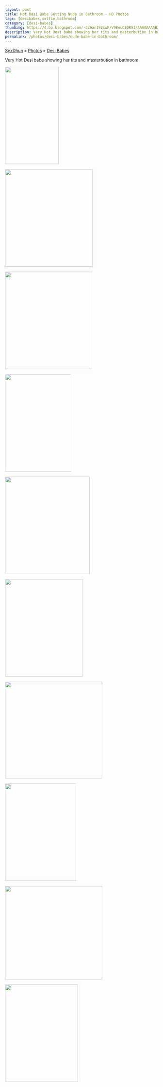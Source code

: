 ```yaml
---
layout: post
title: Hot Desi Babe Getting Nude in Bathroom - HD Photos
tags: [desibabes,selfie,bathroom]
category: [desi-babes]
thumbimg: https://4.bp.blogspot.com/-5Z6an192xwM/V9BeuCSDRSI/AAAAAAAABZo/RNNX1n5LqAYw-xmKYW5cG4P5RK4xYeEIwCLcB/s200/hot%2Bdesi%2Bbabe%2Bgetting%2Bnude%2Bin%2Bbathroom%2B%25283%2529.jpg
description: Very Hot Desi babe showing her tits and masterbution in bathroom.
permalink: /photos/desi-babes/nude-babe-in-bathroom/
---
```

<div class="breadcrumb">
<span itemscope='itemscope' itemtype='http://data-vocabulary.org/Breadcrumb'><a href="/" itemprop="url"><span title="SexDhun" itemprop='title'>SexDhun</span></a></span>
<span itemscope='itemscope' itemtype='http://data-vocabulary.org/Breadcrumb'>&#187; <a href="/photos/" itemprop="url"><span title="Photos" itemprop='title'>Photos</span></a></span>
<span itemscope='itemscope' itemtype='http://data-vocabulary.org/Breadcrumb'>&#187; <a href="/photos/desi-babes/" itemprop="url"><span title="Desi Babes" itemprop='title'>Desi Babes</span></a></span>
</div>

<p>Very Hot Desi babe showing her tits and masterbution in bathroom.</p>

<a href="https://2.bp.blogspot.com/-bajpZmGc_5E/V9Bes-IpTHI/AAAAAAAABZU/-v12pq6_IqoMO5M7KRv8qPEwQRJOL05_ACLcB/s1600/hot%2Bdesi%2Bbabe%2Bgetting%2Bnude%2Bin%2Bbathroom%2B%25281%2529.jpg"><img height="320" src="https://2.bp.blogspot.com/-bajpZmGc_5E/V9Bes-IpTHI/AAAAAAAABZU/-v12pq6_IqoMO5M7KRv8qPEwQRJOL05_ACLcB/s320/hot%2Bdesi%2Bbabe%2Bgetting%2Bnude%2Bin%2Bbathroom%2B%25281%2529.jpg" width="177" /></a><br/><br/>
<a href="https://4.bp.blogspot.com/-mTEjB3Ei26I/V9Bes8j-XpI/AAAAAAAABZQ/ysfk7S9KGhAYS2Q7wBzOaARtQEs2h9cEwCLcB/s1600/hot%2Bdesi%2Bbabe%2Bgetting%2Bnude%2Bin%2Bbathroom%2B%25282%2529.jpg"><img height="320" src="https://4.bp.blogspot.com/-mTEjB3Ei26I/V9Bes8j-XpI/AAAAAAAABZQ/ysfk7S9KGhAYS2Q7wBzOaARtQEs2h9cEwCLcB/s320/hot%2Bdesi%2Bbabe%2Bgetting%2Bnude%2Bin%2Bbathroom%2B%25282%2529.jpg" width="288" /></a><br/><br/>
<a href="https://4.bp.blogspot.com/-5Z6an192xwM/V9BeuCSDRSI/AAAAAAAABZo/RNNX1n5LqAYw-xmKYW5cG4P5RK4xYeEIwCLcB/s1600/hot%2Bdesi%2Bbabe%2Bgetting%2Bnude%2Bin%2Bbathroom%2B%25283%2529.jpg"><img height="320" src="https://4.bp.blogspot.com/-5Z6an192xwM/V9BeuCSDRSI/AAAAAAAABZo/RNNX1n5LqAYw-xmKYW5cG4P5RK4xYeEIwCLcB/s320/hot%2Bdesi%2Bbabe%2Bgetting%2Bnude%2Bin%2Bbathroom%2B%25283%2529.jpg" width="287" /></a><br/><br/>
<a href="https://1.bp.blogspot.com/-M2xcFXobtSI/V9Bet5o7PoI/AAAAAAAABZc/wYd8Jxd-vUgC3tdutRZlw3HiezvFZ8xmACLcB/s1600/hot%2Bdesi%2Bbabe%2Bgetting%2Bnude%2Bin%2Bbathroom%2B%25284%2529.jpg"><img height="320" src="https://1.bp.blogspot.com/-M2xcFXobtSI/V9Bet5o7PoI/AAAAAAAABZc/wYd8Jxd-vUgC3tdutRZlw3HiezvFZ8xmACLcB/s320/hot%2Bdesi%2Bbabe%2Bgetting%2Bnude%2Bin%2Bbathroom%2B%25284%2529.jpg" width="218" /></a><br/><br/>
<a href="https://1.bp.blogspot.com/-a5S8t3GaQJE/V9BeuBrnupI/AAAAAAAABZg/ff4qm44KlUcQIGqvWE68MeyHXUmG8vt8QCLcB/s1600/hot%2Bdesi%2Bbabe%2Bgetting%2Bnude%2Bin%2Bbathroom%2B%25285%2529.jpg"><img height="320" src="https://1.bp.blogspot.com/-a5S8t3GaQJE/V9BeuBrnupI/AAAAAAAABZg/ff4qm44KlUcQIGqvWE68MeyHXUmG8vt8QCLcB/s320/hot%2Bdesi%2Bbabe%2Bgetting%2Bnude%2Bin%2Bbathroom%2B%25285%2529.jpg" width="279" /></a><br/><br/>
<a href="https://3.bp.blogspot.com/-Icf096RgM2Q/V9BeukZlU6I/AAAAAAAABZk/lDBP9yQK2DAI0p1oUQuvGK6hAuWOTNd8gCLcB/s1600/hot%2Bdesi%2Bbabe%2Bgetting%2Bnude%2Bin%2Bbathroom%2B%25286%2529.jpg"><img height="320" src="https://3.bp.blogspot.com/-Icf096RgM2Q/V9BeukZlU6I/AAAAAAAABZk/lDBP9yQK2DAI0p1oUQuvGK6hAuWOTNd8gCLcB/s320/hot%2Bdesi%2Bbabe%2Bgetting%2Bnude%2Bin%2Bbathroom%2B%25286%2529.jpg" width="257" /></a><br/><br/>
<a href="https://4.bp.blogspot.com/-qePBEtuyWcU/V9Beu_HAlUI/AAAAAAAABZs/YkaCyr7Eq_AKythTwFWsKmBhqCZXOC0IwCLcB/s1600/hot%2Bdesi%2Bbabe%2Bgetting%2Bnude%2Bin%2Bbathroom%2B%25287%2529.jpg"><img height="318" src="https://4.bp.blogspot.com/-qePBEtuyWcU/V9Beu_HAlUI/AAAAAAAABZs/YkaCyr7Eq_AKythTwFWsKmBhqCZXOC0IwCLcB/s320/hot%2Bdesi%2Bbabe%2Bgetting%2Bnude%2Bin%2Bbathroom%2B%25287%2529.jpg" width="320" /></a><br/><br/>
<a href="https://2.bp.blogspot.com/-_BY-50b7k34/V9BevC5i0EI/AAAAAAAABZw/vNJChP_9U6EgOQDHZvJt17vD58y-39xgACLcB/s1600/hot%2Bdesi%2Bbabe%2Bgetting%2Bnude%2Bin%2Bbathroom%2B%25288%2529.jpg"><img height="320" src="https://2.bp.blogspot.com/-_BY-50b7k34/V9BevC5i0EI/AAAAAAAABZw/vNJChP_9U6EgOQDHZvJt17vD58y-39xgACLcB/s320/hot%2Bdesi%2Bbabe%2Bgetting%2Bnude%2Bin%2Bbathroom%2B%25288%2529.jpg" width="234" /></a><br/><br/>
<a href="https://1.bp.blogspot.com/-oInkwyDVLro/V9BevVs1biI/AAAAAAAABZ0/Re22A-vBy60taeyUYY9nIuSBXEKAcV7lwCLcB/s1600/hot%2Bdesi%2Bbabe%2Bgetting%2Bnude%2Bin%2Bbathroom%2B%25289%2529.jpg"><img height="307" src="https://1.bp.blogspot.com/-oInkwyDVLro/V9BevVs1biI/AAAAAAAABZ0/Re22A-vBy60taeyUYY9nIuSBXEKAcV7lwCLcB/s320/hot%2Bdesi%2Bbabe%2Bgetting%2Bnude%2Bin%2Bbathroom%2B%25289%2529.jpg" width="320" /></a><br/><br/>
<a href="https://1.bp.blogspot.com/-f5h_8ch0KNE/V9Bes9oQH5I/AAAAAAAABZY/0p0fsvZmgD84mU0rVlFihkyA3eMeLYtkACLcB/s1600/hot%2Bdesi%2Bbabe%2Bgetting%2Bnude%2Bin%2Bbathroom%2B%252810%2529.jpg"><img height="320" src="https://1.bp.blogspot.com/-f5h_8ch0KNE/V9Bes9oQH5I/AAAAAAAABZY/0p0fsvZmgD84mU0rVlFihkyA3eMeLYtkACLcB/s320/hot%2Bdesi%2Bbabe%2Bgetting%2Bnude%2Bin%2Bbathroom%2B%252810%2529.jpg" width="240" /></a><br/><br/>
